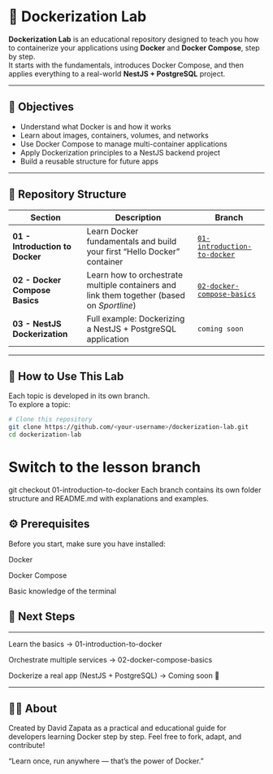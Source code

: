 # 🐳 Dockerization Lab

**Dockerization Lab** is an educational repository designed to teach you how to containerize your applications using **Docker** and **Docker Compose**, step by step.  
It starts with the fundamentals, introduces Docker Compose, and then applies everything to a real-world **NestJS + PostgreSQL** project.

---

## 🎯 Objectives

- Understand what Docker is and how it works  
- Learn about images, containers, volumes, and networks  
- Use Docker Compose to manage multi-container applications  
- Apply Dockerization principles to a NestJS backend project  
- Build a reusable structure for future apps  

---

## 📂 Repository Structure

| Section | Description | Branch |
|----------|--------------|---------|
| **01 - Introduction to Docker** | Learn Docker fundamentals and build your first “Hello Docker” container | [`01-introduction-to-docker`](../../tree/01-introduction-to-docker) |
| **02 - Docker Compose Basics** | Learn how to orchestrate multiple containers and link them together (based on *Sportline*) | [`02-docker-compose-basics`](../../tree/02-docker-compose-basics) |
| **03 - NestJS Dockerization** | Full example: Dockerizing a NestJS + PostgreSQL application | `coming soon` |

---

## 🧭 How to Use This Lab

Each topic is developed in its own branch.  
To explore a topic:

```bash
# Clone this repository
git clone https://github.com/<your-username>/dockerization-lab.git
cd dockerization-lab
```
# Switch to the lesson branch
git checkout 01-introduction-to-docker
Each branch contains its own folder structure and README.md with explanations and examples.

## ⚙️ Prerequisites
Before you start, make sure you have installed:

Docker

Docker Compose

Basic knowledge of the terminal

## 🚀 Next Steps

---

Learn the basics → 01-introduction-to-docker

Orchestrate multiple services → 02-docker-compose-basics

Dockerize a real app (NestJS + PostgreSQL) → Coming soon 🚧

---

## 🧑‍🏫 About
Created by David Zapata as a practical and educational guide for developers learning Docker step by step.
Feel free to fork, adapt, and contribute!

“Learn once, run anywhere — that’s the power of Docker.”

